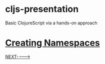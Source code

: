 # cljs-presentation
Basic ClojureScript via a hands-on approach

# [Creating Namespaces](https://github.com/wallclockbuilder/cljs-presentation/blob/master/1_namespaces/1_namespaces.cljs)

[NEXT---->](https://github.com/wallclockbuilder/cljs-presentation/blob/master/2_comments)
